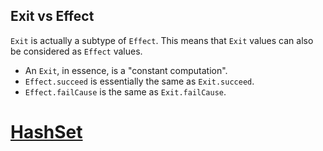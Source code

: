 ## Exit vs Effect

`Exit` is actually a subtype of `Effect`. This means that `Exit` values can also be considered as `Effect` values.

- An `Exit`, in essence, is a "constant computation".
- `Effect.succeed` is essentially the same as `Exit.succeed`.
- `Effect.failCause` is the same as `Exit.failCause`.

# [HashSet](https://effect.website/docs/data-types/hash-set/)
